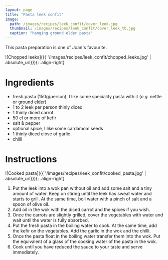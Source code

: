 ```yaml
---
layout: page
title: "Pasta leek confit"
image:
  path: /images/recipes/leek_confit/cover_leek.jpg
  thumbnail: /images/recipes/leek_confit/cover_leek_tb.jpg
  caption: "hanging ground elder pasta"
---
```


This pasta preparation is one of Joan's favourite.

![Chopped leeks]({{ '/images/recipes/leek_confit/chopped_leeks.jpg' | absolute_url}}){: .align-right}
# Ingredients

 * fresh pasta (150g/person). I like some speciality pasta with it (_e.g._ nettle or ground elder)
 * 1 to 2 leek per person thinly diced
 * 1 thinly diced carrot
 * 50 cl or more of kefir
 * salt & pepper
 * optional spice, I like some cardamom seeds
 * 1 thinly diced clove of garlic
 * chilli


# Instructions
![Cooked pasta]({{ '/images/recipes/leek_confit/cooked_pasta.jpg' | absolute_url}}){: .align-right}

1. Put the leek into a wok pan without oil and add some salt and a tiny amount of water. Keep on stiring until the leek has sweat water and starts to grill. At the same time, boil water with a pinch of salt and a spoon of olive oil.
2. Add oil in the wok with the diced carrot and the spices if you wish.
3. Once the carrots are slightly grilled, cover the vegetables with water and wait until the water is fully absorbed.
4. Put the fresh pasta in the boiling water to cook. At the same time, add the kefir on the vegetables. Add the garlic in the wok and the chilli.
5. Once the pasta float in the boiling water transfer them into the wok. Put the equivalent of a glass of the cooking water of the pasta in the wok.
6. Cook until you have reduced the sauce to your taste and serve immediately. 


